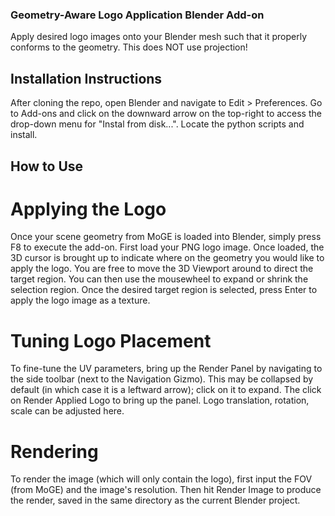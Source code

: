### Geometry-Aware Logo Application Blender Add-on
Apply desired logo images onto your Blender mesh such that it properly conforms to the geometry. This does NOT use projection!

## Installation Instructions
After cloning the repo, open Blender and navigate to Edit > Preferences. Go to Add-ons and click on the downward arrow on the top-right to access the drop-down menu for "Instal from disk...". Locate the python scripts and install.

## How to Use
# Applying the Logo
Once your scene geometry from MoGE is loaded into Blender, simply press F8 to execute the add-on. 
First load your PNG logo image. Once loaded, the 3D cursor is brought up to indicate where on the geometry you would like to apply the logo. You are free to move the 3D Viewport around to direct the target region. You can then use the mousewheel to expand or shrink the selection region.
Once the desired target region is selected, press Enter to apply the logo image as a texture. 
# Tuning Logo Placement
To fine-tune the UV parameters, bring up the Render Panel by navigating to the side toolbar (next to the Navigation Gizmo). This may be collapsed by default (in which case it is a leftward arrow); click on it to expand. The click on Render Applied Logo to bring up the panel. Logo translation, rotation, scale can be adjusted here. 
# Rendering
To render the image (which will only contain the logo), first input the FOV (from MoGE) and the image's resolution. Then hit Render Image to produce the render, saved in the same directory as the current Blender project.
